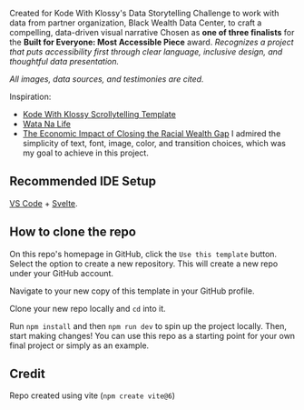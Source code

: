 Created for Kode With Klossy's Data Storytelling Challenge to work with data from partner organization, Black Wealth Data Center, to craft a compelling, data-driven visual narrative
Chosen as **one of three finalists** for the **Built for Everyone: Most Accessible Piece** award. *Recognizes a project that puts accessibility first through clear language, inclusive design, and thoughtful data presentation.*

*All images, data sources, and testimonies are cited.*

Inspiration:
- [Kode With Klossy Scrollytelling Template](https://github.com/jasminesamra/kwk-scrollytelling-template)
- [Wata Na Life](https://www.wateraid.org/uk/stories/water-is-life-in-sierra-leone)
- [The Economic Impact of Closing the Racial Wealth Gap](https://www.mckinsey.com/industries/public-sector/our-insights/the-economic-impact-of-closing-the-racial-wealth-gap)
I admired the simplicity of text, font, image, color, and transition choices, which was my goal to achieve in this project.

## Recommended IDE Setup

[VS Code](https://code.visualstudio.com/) + [Svelte](https://marketplace.visualstudio.com/items?itemName=svelte.svelte-vscode).

## How to clone the repo
On this repo's homepage in GitHub, click the `Use this template` button. Select the option to create a new repository. This will create a new repo under your GitHub account.

Navigate to your new copy of this template in your GitHub profile. 

Clone your new repo locally and `cd` into it. 

Run `npm install` and then `npm run dev` to spin up the project locally. Then, start making changes! You can use this repo as a starting point for your own final project or simply as an example. 

## Credit
Repo created using vite (`npm create vite@6`)
